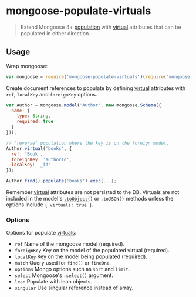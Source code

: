 # mongoose-populate-virtuals

> Extend Mongoose 4+ [population](http://mongoosejs.com/docs/populate.html)
> with [virtual](http://mongoosejs.com/docs/guide.html#virtuals) attributes
> that can be populated in either direction.

## Usage

Wrap mongoose:

```javascript
var mongoose = require('mongoose-populate-virtuals')(require('mongoose'));
```

Create document references to populate by defining
[virtual](http://mongoosejs.com/docs/guide.html#virtuals) attributes with
`ref`, `localKey` and `foreignKey` options.

```javascript
var Author = mongoose.model('Author', new mongoose.Schema({
  name: {
    type: String,
    required: true
  }
}));

// "reverse" population where the key is on the foreign model.
Author.virtual('books', {
  ref: 'Book',
  foreignKey: 'authorId',
  localKey: '_id'
});

Author.find().populate('books').exec(...);
```

Remember [virtual](http://mongoosejs.com/docs/guide.html#virtuals) attributes
are not persisted to the DB. Virtuals are not included in the model's
[`.toObject()`](http://mongoosejs.com/docs/api.html#document_Document-toObject)
or `.toJSON()` methods unless the options include `{ virtuals: true }`.

### Options

Options for populate [virtuals](http://mongoosejs.com/docs/guide.html#virtuals):

- `ref` Name of the mongoose model (required).
- `foreignKey` Key on the model of the populated virtual (required).
- `localKey` Key on the model being populated (required).
- `match` Query used for `find()` or `fineOne`.
- `options` Mongo options such as `sort` and `limit`.
- `select` Mongoose's `.select()` argument.
- `lean` Populate with lean objects.
- `singular` Use singular reference instead of array.
